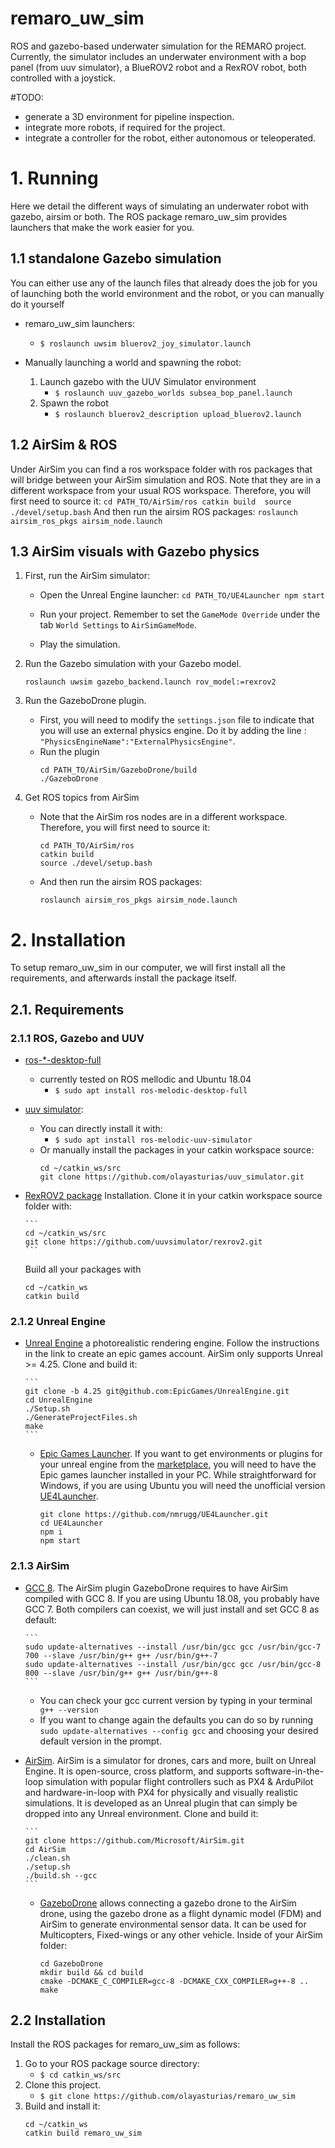 # remaro_uw_sim
ROS and gazebo-based underwater simulation for the REMARO project.
Currently, the simulator includes an underwater environment with a bop panel (from uuv simulator), a BlueROV2 robot and a RexROV robot, both controlled with a joystick.

#TODO: 

- generate a 3D environment for pipeline inspection.
- integrate more robots, if required for the project.
- integrate a controller for the robot, either autonomous or teleoperated.

# 1. Running #
Here we detail the different ways of simulating an underwater robot with gazebo, airsim or both. The ROS package remaro_uw_sim provides launchers that make the work easier for you.

## 1.1 standalone Gazebo simulation
You can either use any of the launch files that already does the job for you of launching both the world environment and the robot, or you can manually do it yourself

- remaro_uw_sim launchers:
    - `$ roslaunch uwsim bluerov2_joy_simulator.launch`

- Manually launching a world and spawning the robot:
    1. Launch gazebo with the UUV Simulator environment 
       - `$ roslaunch uuv_gazebo_worlds subsea_bop_panel.launch`
    2. Spawn the robot
       - `$ roslaunch bluerov2_description upload_bluerov2.launch`  

## 1.2 AirSim & ROS

Under AirSim you can find a ros workspace folder with ros packages that will bridge between your AirSim simulation and ROS. Note that they are in a different workspace from your usual ROS workspace. Therefore, you will first need to source it:
      ```
      cd PATH_TO/AirSim/ros
      catkin build 
      source ./devel/setup.bash
      ```
And then run the airsim ROS packages:
      ```
      roslaunch airsim_ros_pkgs airsim_node.launch
      ```

## 1.3 AirSim visuals with Gazebo physics

1. First, run the AirSim simulator:

   - Open the Unreal Engine launcher:
         ```
         cd PATH_TO/UE4Launcher
         npm start
         ```
   - Run your project. Remember to set the `GameMode Override` under the tab `World Settings` to `AirSimGameMode`.

   - Play the simulation.

2. Run the Gazebo simulation with your Gazebo model.

      ```
      roslaunch uwsim gazebo_backend.launch rov_model:=rexrov2
      ```
3. Run the GazeboDrone plugin.
   - First, you will need to modify the `settings.json` file to indicate that you will use an external physics engine. Do it by adding the line : `"PhysicsEngineName":"ExternalPhysicsEngine"`.
   - Run the plugin
      ```
      cd PATH_TO/AirSim/GazeboDrone/build
      ./GazeboDrone
      ```
4. Get ROS topics from AirSim
   - Note that the AirSim ros nodes are in a different workspace. Therefore, you will first need to source it:
      ```
      cd PATH_TO/AirSim/ros
      catkin build 
      source ./devel/setup.bash
      ```
   - And then run the airsim ROS packages:
      ```
      roslaunch airsim_ros_pkgs airsim_node.launch
      ```

   
# 2. Installation     

To setup remaro_uw_sim in our computer, we will first install all the requirements, and afterwards install the package itself.

## 2.1. Requirements

### 2.1.1 ROS, Gazebo and UUV
- [ros-\*-desktop-full](http://wiki.ros.org/ROS/Installation)
  - currently tested on ROS mellodic and Ubuntu 18.04
     - `$ sudo apt install ros-melodic-desktop-full`
- [uuv simulator](https://uuvsimulator.github.io/):
   - You can directly install it with:
      - `$ sudo apt install ros-melodic-uuv-simulator`
   - Or manually install the packages in your catkin workspace source:
      ```
      cd ~/catkin_ws/src
      git clone https://github.com/olayasturias/uuv_simulator.git
      ```
   
- [RexROV2 package](https://github.com/uuvsimulator/rexrov2) Installation. Clone it in your catkin workspace source folder with:

      ```
      cd ~/catkin_ws/src
      git clone https://github.com/uuvsimulator/rexrov2.git
      ```

   Build all your packages with

   ```
   cd ~/catkin_ws
   catkin build
   ```
### 2.1.2 Unreal Engine
- [Unreal Engine](https://docs.unrealengine.com/4.27/en-US/SharingAndReleasing/Linux/BeginnerLinuxDeveloper/SettingUpAnUnrealWorkflow/) a photorealistic rendering engine. 
Follow the instructions in the link to create an epic games account. AirSim only supports Unreal >= 4.25. Clone and build it: 

      ```
      git clone -b 4.25 git@github.com:EpicGames/UnrealEngine.git
      cd UnrealEngine
      ./Setup.sh
      ./GenerateProjectFiles.sh
      make
      ```
   - [Epic Games Launcher](https://www.epicgames.com/store/en-US/download). If you want to get environments or plugins for your unreal engine from the [marketplace](https://www.unrealengine.com/marketplace/en-US/store), you will need to have the Epic games launcher installed in your PC. While straightforward for Windows, if you are using Ubuntu you will need the unofficial version [UE4Launcher](https://github.com/nmrugg/UE4Launcher). 

      ```
      git clone https://github.com/nmrugg/UE4Launcher.git
      cd UE4Launcher
      npm i
      npm start
      ```

### 2.1.3 AirSim
- [GCC 8](https://askubuntu.com/questions/1028601/install-gcc-8-only-on-ubuntu-18-04). The AirSim plugin GazeboDrone requires to have AirSim compiled with GCC 8. If you are using Ubuntu 18.08, you probably have GCC 7. Both compilers can coexist, we will just install and set GCC 8 as default:

      ```
      sudo update-alternatives --install /usr/bin/gcc gcc /usr/bin/gcc-7 700 --slave /usr/bin/g++ g++ /usr/bin/g++-7
      sudo update-alternatives --install /usr/bin/gcc gcc /usr/bin/gcc-8 800 --slave /usr/bin/g++ g++ /usr/bin/g++-8
      ```
   - You can check your gcc current version by typing in your terminal ` g++ --version`
   - If you want to change again the defaults you can do so by running  ` sudo update-alternatives --config gcc` and choosing your desired default version in the prompt.
- [AirSim](https://microsoft.github.io/AirSim/build_linux/). AirSim is a simulator for drones, cars and more, built on Unreal Engine. It is open-source, cross platform, and supports software-in-the-loop simulation with popular flight controllers such as PX4 & ArduPilot and hardware-in-loop with PX4 for physically and visually realistic simulations. It is developed as an Unreal plugin that can simply be dropped into any Unreal environment. 
Clone and build it:

      ```
      git clone https://github.com/Microsoft/AirSim.git
      cd AirSim
      ./clean.sh
      ./setup.sh
      ./build.sh --gcc
      ```
   - [GazeboDrone](https://microsoft.github.io/AirSim/gazebo_drone/) allows connecting a gazebo drone to the AirSim drone, using the gazebo drone as a flight dynamic model (FDM) and AirSim to generate environmental sensor data. It can be used for Multicopters, Fixed-wings or any other vehicle. Inside of your AirSim folder:

      ```
      cd GazeboDrone
      mkdir build && cd build
      cmake -DCMAKE_C_COMPILER=gcc-8 -DCMAKE_CXX_COMPILER=g++-8 ..
      make
      ```  


## 2.2 Installation

Install the ROS packages for remaro_uw_sim as follows:

 1. Go to your ROS package source directory:
    - `$ cd catkin_ws/src`
 2. Clone this project.
    - `$ git clone https://github.com/olayasturias/remaro_uw_sim`
 3. Build and install it:
      ```
      cd ~/catkin_ws
      catkin build remaro_uw_sim
      ```